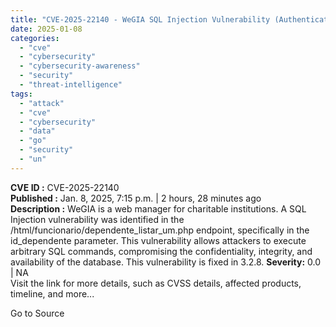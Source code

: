 ```yaml
---
title: "CVE-2025-22140 - WeGIA SQL Injection Vulnerability (Authenticated)"
date: 2025-01-08
categories: 
  - "cve"
  - "cybersecurity"
  - "cybersecurity-awareness"
  - "security"
  - "threat-intelligence"
tags: 
  - "attack"
  - "cve"
  - "cybersecurity"
  - "data"
  - "go"
  - "security"
  - "un"
---
```


**CVE ID :** CVE-2025-22140  
**Published :** Jan. 8, 2025, 7:15 p.m. | 2 hours, 28 minutes ago  
**Description :** WeGIA is a web manager for charitable institutions. A SQL Injection vulnerability was identified in the /html/funcionario/dependente\_listar\_um.php endpoint, specifically in the id\_dependente parameter. This vulnerability allows attackers to execute arbitrary SQL commands, compromising the confidentiality, integrity, and availability of the database. This vulnerability is fixed in 3.2.8. 
**Severity:** 0.0 | NA  
Visit the link for more details, such as CVSS details, affected products, timeline, and more...

Go to Source
